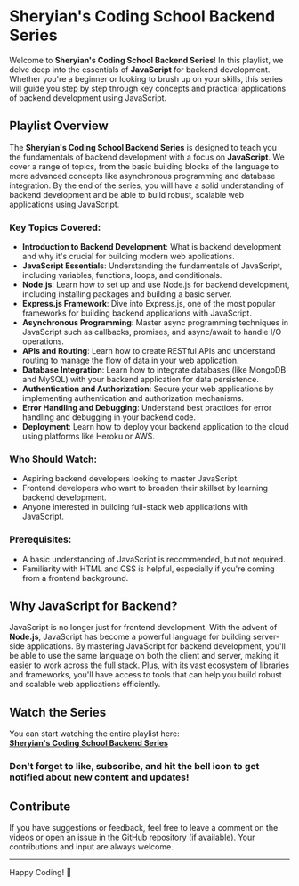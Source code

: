 # Sheryian's Coding School Backend Series

Welcome to **Sheryian's Coding School Backend Series**! In this playlist, we delve deep into the essentials of **JavaScript** for backend development. Whether you're a beginner or looking to brush up on your skills, this series will guide you step by step through key concepts and practical applications of backend development using JavaScript.

## Playlist Overview

The **Sheryian's Coding School Backend Series** is designed to teach you the fundamentals of backend development with a focus on **JavaScript**. We cover a range of topics, from the basic building blocks of the language to more advanced concepts like asynchronous programming and database integration. By the end of the series, you will have a solid understanding of backend development and be able to build robust, scalable web applications using JavaScript.

### Key Topics Covered:
- **Introduction to Backend Development**: What is backend development and why it's crucial for building modern web applications.
- **JavaScript Essentials**: Understanding the fundamentals of JavaScript, including variables, functions, loops, and conditionals.
- **Node.js**: Learn how to set up and use Node.js for backend development, including installing packages and building a basic server.
- **Express.js Framework**: Dive into Express.js, one of the most popular frameworks for building backend applications with JavaScript.
- **Asynchronous Programming**: Master async programming techniques in JavaScript such as callbacks, promises, and async/await to handle I/O operations.
- **APIs and Routing**: Learn how to create RESTful APIs and understand routing to manage the flow of data in your web application.
- **Database Integration**: Learn how to integrate databases (like MongoDB and MySQL) with your backend application for data persistence.
- **Authentication and Authorization**: Secure your web applications by implementing authentication and authorization mechanisms.
- **Error Handling and Debugging**: Understand best practices for error handling and debugging in your backend code.
- **Deployment**: Learn how to deploy your backend application to the cloud using platforms like Heroku or AWS.

### Who Should Watch:
- Aspiring backend developers looking to master JavaScript.
- Frontend developers who want to broaden their skillset by learning backend development.
- Anyone interested in building full-stack web applications with JavaScript.

### Prerequisites:
- A basic understanding of JavaScript is recommended, but not required.
- Familiarity with HTML and CSS is helpful, especially if you're coming from a frontend background.

## Why JavaScript for Backend?

JavaScript is no longer just for frontend development. With the advent of **Node.js**, JavaScript has become a powerful language for building server-side applications. By mastering JavaScript for backend development, you'll be able to use the same language on both the client and server, making it easier to work across the full stack. Plus, with its vast ecosystem of libraries and frameworks, you'll have access to tools that can help you build robust and scalable web applications efficiently.

## Watch the Series

You can start watching the entire playlist here:  
[**Sheryian's Coding School Backend Series**](https://youtu.be/T55Kb8rrH1g?si=WzaI9xoeOLAq75Qm)

### Don't forget to like, subscribe, and hit the bell icon to get notified about new content and updates!

## Contribute

If you have suggestions or feedback, feel free to leave a comment on the videos or open an issue in the GitHub repository (if available). Your contributions and input are always welcome.

---

Happy Coding! 🚀

